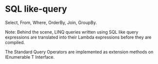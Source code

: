 # SQL like-query

Select, From, Where, OrderBy, Join, GroupBy.

Note: Behind the scene, LINQ queries written using SQL like query expressions are translated into their Lambda expressions before they are compiled. 

The Standard Query Operators are implemented as extension methods on IEnumerable T Interface. 
